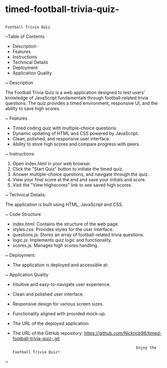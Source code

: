# timed-football-trivia-quiz-

                                                                          Football Trivia Quiz

~Table of Contents

 - Description
 - Features
 - Instructions
 - Technical Details
 - Deployment
 - Application Quality


~ Description

The Football Trivia Quiz is a web application designed to test users' knowledge of JavaScript fundamentals through football-related trivia questions. 
The quiz provides a timed environment, responsive UI, and the ability to save high scores.

~ Features

 - Timed coding quiz with multiple-choice questions.
 - Dynamic updating of HTML and CSS powered by JavaScript.
 - Clean, polished, and responsive user interface.
 - Ability to store high scores and compare progress with peers.

~ Instructions: 

1. Open index.html in your web browser.
2. Click the "Start Quiz" button to initiate the timed quiz.
3. Answer multiple-choice questions, and navigate through the quiz.
4. View your final score at the end and save your initials and score.
5. Visit the "View Highscores" link to see saved high scores.

~ Technical Details:

The application is built using HTML, JavaScript and CSS.

~ Code Structure

 - index.html: Contains the structure of the web page.
 - styles.css: Provides styles for the user interface.
 - questions.js: Stores an array of football-related trivia questions.
 - logic.js: Implements quiz logic and functionality.
 - scores.js: Manages high scores handling.

~ Deployment:

 - The application is deployed and accessible at: 

~ Application Quality
 - Intuitive and easy-to-navigate user experience.
 - Clean and polished user interface.
 - Responsive design for various screen sizes.
 - Functionality aligned with provided mock-up.




- The URL of the deployed application: 
- The URL of the GitHub repository: https://github.com/Nickncb96/timed-football-trivia-quiz-.git







                                                             Enjoy the Football Trivia Quiz!
~
